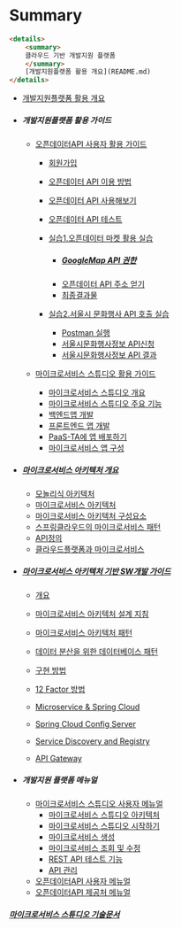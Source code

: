 # Summary



```html
<details>
    <summary>
    클라우드 기반 개발지원 플랫폼
    </summary>
    [개발지원플랫폼 활용 개요](README.md)
</details>
```

- [개발지원플랫폼 활용 개요](README.md)

- ##### 개발지원플랫폼 활용 가이드
  
  - [오픈데이터API 사용자 활용 가이드](openapi_v2.md)
    
    - [회원가입](openapi_v2.md#회원가입)
    
    - [오픈데이터 API 이용 방법](openapi_v2.md#오픈데이터-api-이용-방법)
    
    - [오픈데이터 API 사용해보기](openapi_v2.md#오픈데이터-api-사용해보기)
    
    - [오픈데이터 API 테스트](openapi_v2.md#오픈데이터-api-테스트)
    
    - [실습1.오픈데이터 마켓 활용 실습](openapi_v2.md#오픈-데이터-마켓(OPEN-DATA-MARKET)-API-활용-실습)
      - ##### [GoogleMap API 권한](openapi_v2.md#googlemap-api-권한)
      - [오픈데이터 API 주소 얻기](openapi_v2.md#오픈데이터-api-주소-얻기)
      - [최종결과물](openapi_v2.md#실습-최종-결과물)
      
    - [실습2.서울시 문화행사 API 호출 실습](openapi_v2.md#두번째-실습-자료)
      - [Postman 실행](openapi_v2.md#두번째-실습-자료)
      - [서울시문화행사정보 API신청](openapi_v2.md#서울시-문화행사-정보-api-신청)
      - [서울시문화행사정보 API 결과](openapi_v2.md#서울시-문화행사정보-api-결과)
    
  - [마이크로서비스 스튜디오 활용 가이드](MicroserviceGuide.md)
  
    - [마이크로서비스 스튜디오 개요](MicroserviceGuide.md#마이크로서비스-스튜디오-개요)
    - [마이크로서비스 스튜디오 주요 기능](MicroserviceGuide.md#마이크로서비스-스튜디오-주요-기능)
    - [백엔드앱 개발](MicroserviceGuide.md#백엔드앱-개발)
    - [프론트엔드 앱 개발](MicroserviceGuide.md#프론트엔드-앱-개발)
    - [PaaS-TA에 앱 배포하기](MicroserviceGuide.md#paas-ta에-앱-배포하기)
    - [마이크로서비스 앱 구성](MicroserviceGuide.md#마이크로서비스-앱-구성)
  
- ##### [마이크로서비스 아키텍처 개요](microservice.md)

  - [모놀리식 아키텍처](microservice.md#모놀리식-아키텍처)
  - [마이크로서비스 아키텍처](microservice.md#마이크로서비스-아키텍처)
  - [마이크로서비스 아키텍처 구성요소](microservice.md#마이크로서비스-아키텍처-구성-요소)
  - [스프링클라우드의 마이크로서비스 패턴](microservice.md#스프링클라우드의-마이크로서비스패턴)
  - [API정의](microservice.md#api-정의)
  - [클라우드플랫폼과 마이크로서비스](microservice.md#클라우드플랫폼과-마이크로서비스)

- ##### [마이크로서비스 아키텍처 기반 SW개발 가이드](swprocess.md)

  - [개요](swprocess.md#마이크로서비스-아키텍처-기반-개발-개요)
  - [마이크로서비스 아키텍처 설계 지침](swprocess.md#마이크로서비스-아키텍처-설계-지침)
  - [마이크로서비스 아키텍처 패턴](swprocess.md#마이크로서비스-아키텍처-패턴)
  - [데이터 분산을 위한 데이터베이스 패턴](swprocess.md#데이터-분산을-위한-데이터베이스-패턴)
  - [구현 방법](swprocess.md#마이크로서비스-아키텍처-구현-방법)
  - [12 Factor 방법](swprocess.md#12-factor-방법)
  - [Microservice & Spring Cloud](msaspringcloud.md#스프링클라우드-적용-가이드)

  - [Spring Cloud Config Server](msaspringcloud.md#spring-cloud-config-server)
  - [Service Discovery and Registry](msaspringcloud.md#service-discovery-and-registry)
  - [API Gateway](msaspringcloud.md#api-gateway)

- ##### 개발지원 플랫폼 메뉴얼

  - [마이크로서비스 스튜디오 사용자 메뉴얼](msamanual_v2.md)
    - [마이크로서비스 스튜디오 아키텍처](msamanual_v2.md#마이크로서비스-스튜디오-아키텍처)
    - [마이크로서비스 스튜디오 시작하기](msamanual_v2.md#마이크로서비스-스튜디오-시작하기)
    - [마이크로서비스 생성](msamanual_v2.md#마이크로서비스-생성하기)
    - [마이크로서비스 조회 및 수정](msamanual_v2.md#마이크로서비스-조회-및-수정)
    - [REST API 테스트 기능](msamanual_v2.md#rest-api-테스트-기능)
    - [API 관리](msamanual_v2.md#api-관리)
  - [오픈데이터API 사용자 메뉴얼](openapi.md)
  - [오픈데이터API 제공처 메뉴얼](openapi_manager.md)

##### [마이크로서비스 스튜디오 기술문서](Technical_Report.md)